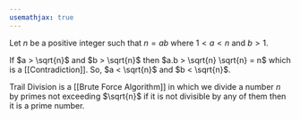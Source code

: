 ```yaml
---
usemathjax: true
---
```


Let $n$ be a positive integer such that $n = ab$ where $1<a<n$ and $b>1$.

If $a > \sqrt{n}$ and $b > \sqrt{n}$ then $a.b > \sqrt{n} \sqrt{n} = n$ which is a [[Contradiction]]. So, $a < \sqrt{n}$ and $b < \sqrt{n}$.

Trail Division is a [[Brute Force Algorithm]] in which we divide a number $n$ by primes not exceeding $\sqrt{n}$ if it is not divisible by any of them then it is a prime number.